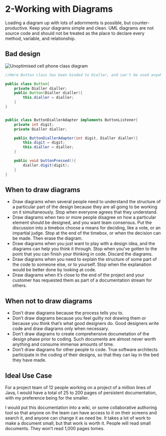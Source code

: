 # 2-Working with Diagrams

Loading a diagram up with lots of adornments is possible, but counter-productive. Keep your diagrams simple and clean. 
UML diagrams are not source code and should not be treated as the place to declare every method, variable, and relationship.

## Bad design

![Unoptimised cell phone class diagram ](../../res/uml-for-java/chapter-2/cell-phone-class-diagram.png)

```java
//Here Button class has been binded to Dialler, and can't be used anywhere else without invoking Dialler

public class Button{
    private Dialler dialler;
    public Button(Dialler dialler){
        this.dialler = dialler;
    }
}
```

```java

public class ButtonDiallerAdapter implements ButtonListener{
    private int digit;
    private Dialler dialler;

    public ButtonDiallerAdapter(int digit, Dialler dialler){
        this.digit = digit;
        this.dialler = dialler;
    }

    public void buttonPressed(){
        dialler.digit(digit);
    }
}
```

## When to draw diagrams

* Draw diagrams when several people need to understand the structure of a particular part of the design because
  they are all going to be working on it simultaneously. Stop when everyone agrees that they understand.
* Draw diagrams when two or more people disagree on how a particular element should be designed, and you want team consensus.
  Put the discussion into a timebox choose a means for deciding, like a vote, or an impartial judge. Stop at the end of the timebox,
  or when the decision can be made. Then erase the diagram.
* Draw diagrams when you just want to play with a design idea, and the diagrams can help you think it through. Stop when you’ve gotten
  to the point that you can finish your thinking in code. Discard the diagrams.
* Draw diagrams when you need to explain the structure of some part of the code to someone else, or to yourself. Stop when the explanation
  would be better done by looking at code.
* Draw diagrams when it’s close to the end of the project and your customer has requested them as part of a documentation stream for others.

## When not to draw diagrams

* Don’t draw diagrams because the process tells you to.
* Don’t draw diagrams because you feel guilty not drawing them or because you think that’s what good designers do. 
  Good designers write code and draw diagrams only when necessary.
* Don’t draw diagrams to create comprehensive documetation of the design phase   prior to coding. Such documents are
  almost never worth anything and consume immense amounts of time.
* Don’t draw diagrams for other people to code. True software architects participate in the coding of their designs,
  so that they can lay in the bed they have made.

## Ideal Use Case

For a project team of 12 people working on a project of a million lines of Java, I would have a total of 25 to 200 pages of persistent
documentation, with my preference being for the smaller.

I would put this documentation into a wiki, or some collaborative authoring tool so that anyone on the team can have access to it on
their screens and search it, and anyone can change it as need be. It takes a lot of work to make a document small, but that work is
worth it. People will read small documents. They won’t read 1,000 pages tomes.

